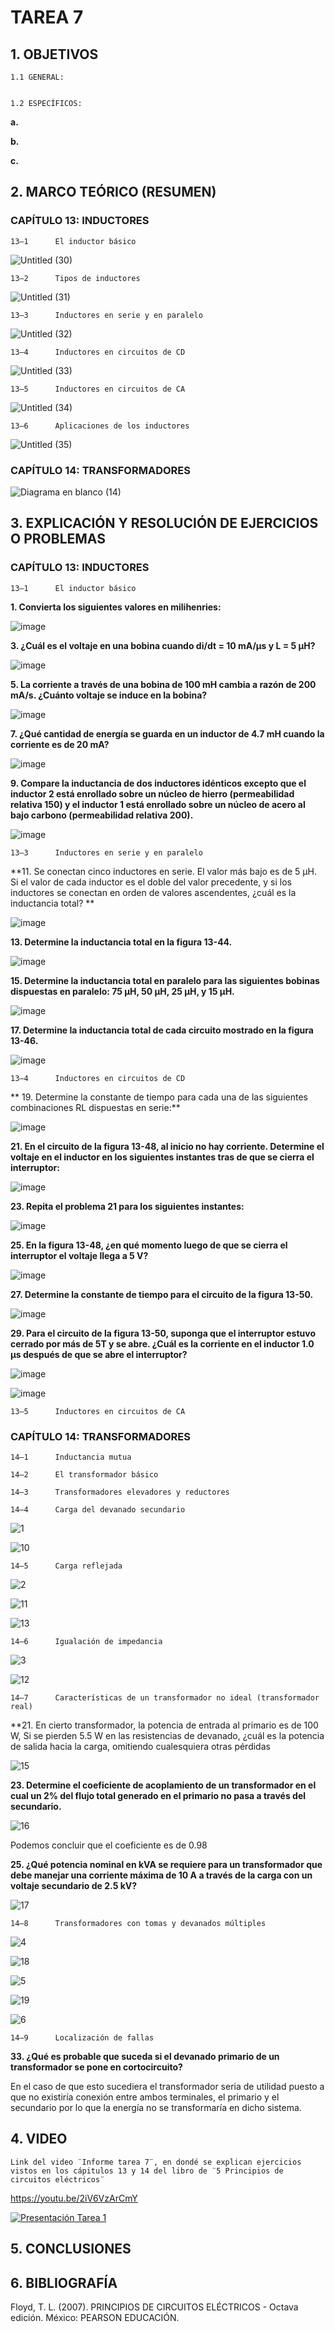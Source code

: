 # TAREA 7
## 1.	OBJETIVOS

	1.1	GENERAL: 


	1.2	ESPECÍFICOS:

**a.**	

**b.**	

**c.**	

## 2.	MARCO TEÓRICO (RESUMEN)

### CAPÍTULO 13: INDUCTORES

	13–1      El inductor básico
	
![Untitled (30)](https://user-images.githubusercontent.com/93396250/153534732-65506970-ad1e-4bc2-bce3-fcabaf3c9ea7.jpg)

	13–2      Tipos de inductores
	
![Untitled (31)](https://user-images.githubusercontent.com/93396250/153534739-7cbf3d7f-a2a8-4028-9ac1-11c5153fc408.jpg)
	

	13–3      Inductores en serie y en paralelo 

![Untitled (32)](https://user-images.githubusercontent.com/93396250/153534743-48ad80fc-bdd7-4afe-8853-a7d3f5d91e45.jpg)

	13–4      Inductores en circuitos de CD 
	
![Untitled (33)](https://user-images.githubusercontent.com/93396250/153534750-3eaa8a75-4e07-499a-a855-742d103cdd7c.jpg)

	13–5      Inductores en circuitos de CA 
	
![Untitled (34)](https://user-images.githubusercontent.com/93396250/153534763-2497a8b3-7afd-4f36-ad56-c89b5e110ff3.jpg)

	13–6      Aplicaciones de los inductores
	
![Untitled (35)](https://user-images.githubusercontent.com/93396250/153534774-44d3b142-ec67-4300-9388-9e2ba6bf8d24.jpg)

	
### CAPÍTULO 14: TRANSFORMADORES

![Diagrama en blanco (14)](https://user-images.githubusercontent.com/93834732/153528478-6525c566-0ea7-45cb-bd74-d8b0a3bc07d9.png)



## 3.	EXPLICACIÓN Y RESOLUCIÓN DE EJERCICIOS O PROBLEMAS
	
### CAPÍTULO 13: INDUCTORES

	13–1      El inductor básico

**1. Convierta los siguientes valores en milihenries:**

![image](https://user-images.githubusercontent.com/93396250/153550569-70b2a863-8f2e-4154-88a8-e04e5d3e8697.png)


**3. ¿Cuál es el voltaje en una bobina cuando di/dt = 10 mA/μs y L = 5 μH?**

![image](https://user-images.githubusercontent.com/93396250/153550590-07c8590a-9859-4ab6-81b4-72432997a4e5.png)


**5. La corriente a través de una bobina de 100 mH cambia a razón de 200 mA/s. ¿Cuánto voltaje se induce en la bobina?**

![image](https://user-images.githubusercontent.com/93396250/153550622-8a045675-e5bb-4e17-9978-186c8023c350.png)


**7. ¿Qué cantidad de energía se guarda en un inductor de 4.7 mH cuando la corriente es de 20 mA?**

![image](https://user-images.githubusercontent.com/93396250/153550635-6d1d0343-e6b6-4f5a-bb9f-e29cb4bf7520.png)


**9. Compare la inductancia de dos inductores idénticos excepto que el inductor 2 está enrollado sobre un núcleo de hierro (permeabilidad relativa  150) y el inductor 1 está enrollado sobre un núcleo de acero al bajo carbono (permeabilidad relativa  200).**

![image](https://user-images.githubusercontent.com/93396250/153550704-fab7738e-8872-4cb9-a8c0-4c8c29f12c66.png)

	
	13–3      Inductores en serie y en paralelo 

**11. Se conectan cinco inductores en serie. El valor más bajo es de 5 μH. Si el valor de cada inductor es el doble del valor precedente, y si los inductores se conectan en orden de valores ascendentes, ¿cuál es la inductancia total? **

![image](https://user-images.githubusercontent.com/93396250/153550723-079329c0-cb5f-4322-a488-efb2b9cbf795.png)


**13. Determine la inductancia total en la figura 13-44.**

![image](https://user-images.githubusercontent.com/93396250/153550744-90b0548b-1e94-48a7-85f3-961e14089e40.png)


**15. Determine la inductancia total en paralelo para las siguientes bobinas dispuestas en paralelo: 75 μH, 50 μH, 25 μH, y 15 μH.**

![image](https://user-images.githubusercontent.com/93396250/153550759-722a2b2c-a8ad-4b31-a8d0-2795fa1251d2.png)


**17. Determine la inductancia total de cada circuito mostrado en la figura 13-46.**

![image](https://user-images.githubusercontent.com/93396250/153550795-be3db261-0650-4dad-b90b-4c0e28adac6d.png)


	13–4      Inductores en circuitos de CD 

** 19. Determine la constante de tiempo para cada una de las siguientes combinaciones RL dispuestas en serie:**

![image](https://user-images.githubusercontent.com/93396250/153550837-e8dd335f-0069-4def-9877-5469c9545d13.png)


**21. En el circuito de la figura 13-48, al inicio no hay corriente. Determine el voltaje en el inductor en los siguientes instantes tras de que se cierra el interruptor:**

![image](https://user-images.githubusercontent.com/93396250/153551116-b00e2700-4a9f-4c36-8a05-772ef7af0de6.png)

**23. Repita el problema 21 para los siguientes instantes:**

![image](https://user-images.githubusercontent.com/93396250/153550907-ada233c9-dade-4b82-a9c9-4698a3384291.png)

**25. En la figura 13-48, ¿en qué momento luego de que se cierra el interruptor el voltaje llega a 5 V?**

![image](https://user-images.githubusercontent.com/93396250/153550943-23a0bd65-a1d1-421e-a6e6-105245301df6.png)


**27. Determine la constante de tiempo para el circuito de la figura 13-50.**

![image](https://user-images.githubusercontent.com/93396250/153550979-62a869b2-8cb2-478b-8c67-a22ad0803d56.png)


**29. Para el circuito de la figura 13-50, suponga que el interruptor estuvo cerrado por más de 5T  y se abre. ¿Cuál es la corriente en el inductor 1.0 μs después de que se abre el interruptor?**

![image](https://user-images.githubusercontent.com/93396250/153551014-8cf4a7bc-be20-42b7-84d5-323074128d86.png)

![image](https://user-images.githubusercontent.com/93396250/153551060-b2650bb9-3b19-4a27-8188-cf1c1c04aaac.png)

	13–5      Inductores en circuitos de CA 	


	
	
### CAPÍTULO 14: TRANSFORMADORES

	14–1      Inductancia mutua 
	
	14–2      El transformador básico
	
	14–3      Transformadores elevadores y reductores 
	
	14–4      Carga del devanado secundario
	
![1](https://user-images.githubusercontent.com/93834732/153528731-90f6ac2c-ae37-42ce-b8df-9a7cd46f80be.GIF)

![10](https://user-images.githubusercontent.com/93834732/153529733-09d6ca53-1792-460c-8617-3c7a6dcc9632.GIF)

	14–5      Carga reflejada
	
![2](https://user-images.githubusercontent.com/93834732/153528775-8b426302-788c-45dc-8db1-c21f6d377198.GIF)

![11](https://user-images.githubusercontent.com/93834732/153529798-c5657f23-342c-4394-80d0-02a4f09df6d5.GIF)

![13](https://user-images.githubusercontent.com/93834732/153529848-9f722869-885e-494e-b6e1-2d683822d5ad.GIF)

	14–6      Igualación de impedancia
	
![3](https://user-images.githubusercontent.com/93834732/153528812-952bc7eb-895d-4b8c-9ec8-be4f7b793831.GIF)

![12](https://user-images.githubusercontent.com/93834732/153533286-7801bfed-3f7f-4bba-9c19-690afa282a66.GIF)

	14–7      Características de un transformador no ideal (transformador real)

**21. En cierto transformador, la potencia de entrada al primario es de 100 W, Si se pierden 5.5 W en las resistencias de devanado, ¿cuál es la potencia de salida hacia 	la carga, omitiendo cualesquiera otras pérdidas
	
![15](https://user-images.githubusercontent.com/93834732/153533698-92b5ef8c-a18b-4b4b-b074-03e2276b0219.GIF)

**23. Determine el coeficiente de acoplamiento de un transformador en el cual un 2% del flujo total generado en el primario no pasa a través del secundario.**
	
![16](https://user-images.githubusercontent.com/93834732/153533844-2449ac00-cc13-4a21-ab00-36d96530d0a2.GIF)

Podemos concluir que el coeficiente es de 0.98
	
**25. ¿Qué potencia nominal en kVA se requiere para un transformador que debe manejar una corriente máxima de 10 A a través de la carga con un voltaje secundario de 2.5 kV?**
	
![17](https://user-images.githubusercontent.com/93834732/153534030-e08ab4b3-106f-45cf-8d8d-039ef15db275.GIF)

	14–8      Transformadores con tomas y devanados múltiples
	
![4](https://user-images.githubusercontent.com/93834732/153528968-8c5155c2-1f3a-4345-ba6e-e0db594c65ab.GIF)

![18](https://user-images.githubusercontent.com/93834732/153534311-c50cdaa4-ce9e-4a3f-9b10-0ebc65db56f4.GIF)

![5](https://user-images.githubusercontent.com/93834732/153529009-7c8a12a9-88a5-4c41-832e-46a91c1c6d3a.GIF)

![19](https://user-images.githubusercontent.com/93834732/153534698-f7d74e04-5510-45c3-bf45-cf164611b886.GIF)

![6](https://user-images.githubusercontent.com/93834732/153529082-b5996331-2fa5-4980-95f0-c061b9b78db3.GIF)

	14–9      Localización de fallas
	
**33. ¿Qué es probable que suceda si el devanado primario de un transformador se pone en cortocircuito?**

En el caso de que esto sucediera el transformador seria de utilidad puesto a que no existiría conexión entre ambos terminales, el primario y el secundario por lo que la energía no se transformaría en dicho sistema.


## 4.	VIDEO
	
	Link del video ¨Informe tarea 7¨, en dondé se explican ejercicios vistos en los cápitulos 13 y 14 del libro de ¨5 Principios de circuitos eléctricos¨
	
https://youtu.be/2iV6VzArCmY
	
	
[![Presentación Tarea 1](https://img.youtube.com/vi/2iV6VzArCmY/0.jpg)](https://www.youtube.com/watch?v=2iV6VzArCmY)
	
## 5.	CONCLUSIONES
        


## 6.	BIBLIOGRAFÍA

Floyd, T. L. (2007). PRINCIPIOS DE CIRCUITOS ELÉCTRICOS - Octava edición. México: PEARSON EDUCACIÓN.


